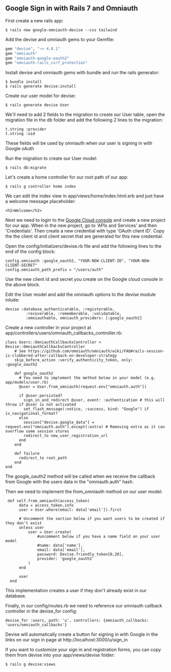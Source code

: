 ## Google Sign in with Rails 7 and Omniauth 

First create a new rails app:

```shell
$ rails new google-omniauth-devise --css tailwind
```

Add the devise and omniauth gems to your Gemfile:

```ruby
gem "devise", "~> 4.8.1"
gem "omniauth"
gem "omniauth-google-oauth2"
gem "omniauth-rails_csrf_protection"
```

Install devise and omniauth gems with bundle and run the rails generator:

```
$ bundle install
$ rails generate devise:install
```

Create our user model for devise:

```
$ rails generate devise User
```

We'll need to add 2 fields to the migration to create our User table, open the migration file in the db folder and add the following 2 lines to the migration:

```
t.string :provider
t.string :uid
```

These fields will be used by omniauth when our user is signing in with Google oAuth

Run the migration to create our User model:

```
$ rails db:migrate
```

Let's create a home controller for our root path of our app:

```
$ rails g controller home index
```

We can edit the index view in app/views/home/index.html.erb and just have a welcome message placeholder:

```
<h2>Welcome</h2>
```

Next we need to login to the [Google Cloud console][google-cloud-console] and create a new project for our app. When in the new project, go to 'APIs and Services' and then 'Credentials'. Then create a new credential with type 'OAuth client ID'. Copy the the client id and client secret that are generated for this new credential.

Open the config/initializers/devise.rb file and add the following lines to the end of the config block:

```
config.omniauth :google_oauth2, "YOUR-NEW-CLIENT-ID", "YOUR-NEW-CLIENT-SECRET"
config.omniauth_path_prefix = "/users/auth"
```

Use the new client id and secret you create on the Google cloud console in the above block.

Edit the User model and add the omniauth options to the devise module inlude:

```
devise :database_authenticatable, :registerable,
         :recoverable, :rememberable, :validatable,
         :omniauthable, omniauth_providers: [:google_oauth2]
```

Create a new controller in your project at app/controllers/users/omniauth_callbacks_controller.rb:

```
class Users::OmniauthCallbacksController < Devise::OmniauthCallbacksController
    # See https://github.com/omniauth/omniauth/wiki/FAQ#rails-session-is-clobbered-after-callback-on-developer-strategy
    skip_before_action :verify_authenticity_token, only: :google_oauth2
  
    def google_oauth2
      # You need to implement the method below in your model (e.g. app/models/user.rb)
      @user = User.from_omniauth(request.env["omniauth.auth"])
  
      if @user.persisted?
        sign_in_and_redirect @user, event: :authentication # this will throw if @user is not activated
        set_flash_message(:notice, :success, kind: "Google") if is_navigational_format?
      else
        session["devise.google_data"] = request.env["omniauth.auth"].except(:extra) # Removing extra as it can overflow some session stores
        redirect_to new_user_registration_url
      end
    end
  
    def failure
      redirect_to root_path
    end
end
```

The google_oauth2 method will be called when we receive the callback from Google with the users data in the "omniauth.auth" hash.

Then we need to implement the from_omniauth method on our user model:


```
 def self.from_omniauth(access_token)
      data = access_token.info
      user = User.where(email: data['email']).first
    
      # Uncomment the section below if you want users to be created if they don't exist
      unless user
          user = User.create( 
              #uncomment below if you have a name field on your user model
              #name: data['name'],
              email: data['email'],
              password: Devise.friendly_token[0,20],
              provider: 'google_oauth2'
          )
      end
    
      user
  end
```

This implementation creates a user if they don't already exist in our database.

Finally, in our config/routes.rb we need to reference our omniauth callback controller in the devise_for config:

```
devise_for :users, path: 'u', controllers: {omniauth_callbacks: 'users/omniauth_callbacks'}
```

Devise will automatically create a button for signing in with Google in the links on our sign in page at http://localhost:3000/u/sign_in

If you want to customize your sign in and registration forms, you can copy them from devise into your app/views/devise folder:


```
$ rails g devise:views
```

[google-cloud-console]: https://console.cloud.google.com/
